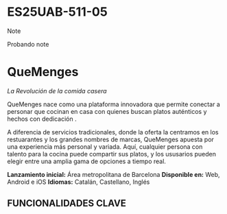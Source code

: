 # ES25UAB-511-05

> [!NOTE]
> Probando note

# QueMenges
_La Revolución de la comida casera_    

QueMenges nace como una plataforma innovadora que permite conectar a personar que cocinan en casa con quienes buscan platos auténticos y hechos con dedicación .



A diferencia de servicios tradicionales, donde la oferta la centramos en los restuarantes y los grandes nombres de marcas, QueMenges apuesta por una experiencia más personal y variada. Aquí, cualquier persona con talento para la cocina puede compartir sus platos, y los ususarios pueden elegir entre una amplia gama de opciones a tiempo real.

__Lanzamiento inicial:__ Área metropolitana de Barcelona
__Disponible en:__ Web, Android e iOS
__Idiomas:__ Catalán, Castellano, Inglés

## FUNCIONALIDADES CLAVE 



